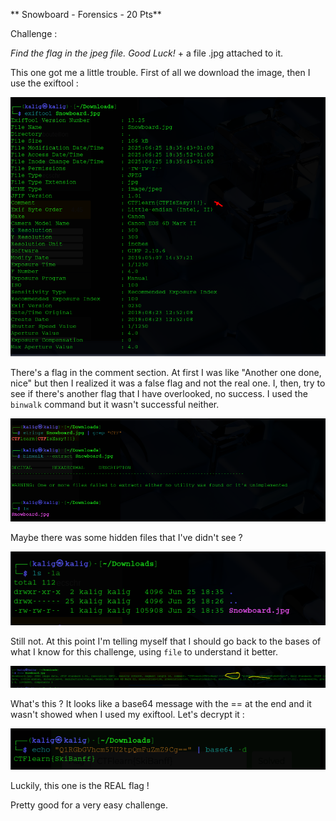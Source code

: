 ** Snowboard - Forensics - 20 Pts**

Challenge :

*Find the flag in the jpeg file. Good Luck!* + a file .jpg attached to it.



This one got me a little trouble. First of all we download the image, then I use the exiftool :

![](https://github.com/Kaalig/CTFLearn-Writeups/blob/c18f5ad4d142efd4c4702ff9960438e59d34d1f9/images/Pasted%20image%2020250625194444.png)

There's a flag in the comment section. At first I was like "Another one done, nice" but then I realized it was a false flag and not the real one.
I, then, try to see if there's another flag that I have overlooked, no success. I used the `binwalk` command but it wasn't successful neither.

![](https://github.com/Kaalig/CTFLearn-Writeups/blob/c18f5ad4d142efd4c4702ff9960438e59d34d1f9/images/Pasted%20image%2020250625194557.png)

Maybe there was some hidden files that I've didn't see ? 

![](https://github.com/Kaalig/CTFLearn-Writeups/blob/c18f5ad4d142efd4c4702ff9960438e59d34d1f9/images/Pasted%20image%2020250625194739.png)

Still not. At this point I'm telling myself that I should go back to the bases of what I know for this challenge, using `file` to understand it better.

![](https://github.com/Kaalig/CTFLearn-Writeups/blob/c18f5ad4d142efd4c4702ff9960438e59d34d1f9/images/Pasted%20image%2020250625194910.png)

What's this ? It looks like a base64 message with the == at the end and it wasn't showed when I used my exiftool. Let's decrypt it :

![](https://github.com/Kaalig/CTFLearn-Writeups/blob/c18f5ad4d142efd4c4702ff9960438e59d34d1f9/images/Pasted%20image%2020250625195020.png)

Luckily, this one is the REAL flag !

Pretty good for a very easy challenge.
